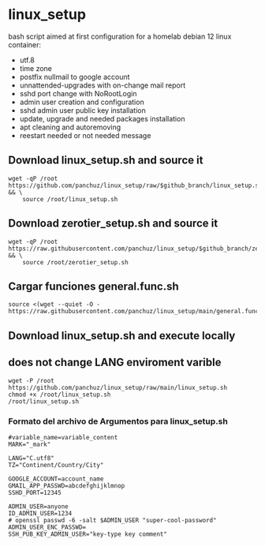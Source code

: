 # linux_setup
bash script aimed at first configuration for a homelab debian 12 linux container:
- utf.8
- time zone
- postfix nullmail to google account
- unnattended-upgrades with on-change mail report
- sshd port change with NoRootLogin
- admin user creation and configuration
- sshd admin user public key installation
- update, upgrade and needed packages installation
- apt cleaning and autoremoving
- reestart needed or not needed message


## Download linux_setup.sh and source it
```
wget -qP /root https://github.com/panchuz/linux_setup/raw/$github_branch/linux_setup.sh && \
    source /root/linux_setup.sh
```

## Download zerotier_setup.sh and source it
```
wget -qP /root https://raw.githubusercontent.com/panchuz/linux_setup/$github_branch/zerotier_setup.sh && \
	source /root/zerotier_setup.sh
```

## Cargar funciones general.func.sh
```
source <(wget --quiet -O - https://raw.githubusercontent.com/panchuz/linux_setup/main/general.func.sh)
```

## Download linux_setup.sh and execute locally
## does not change LANG enviroment varible
```
wget -P /root https://github.com/panchuz/linux_setup/raw/main/linux_setup.sh 
chmod +x /root/linux_setup.sh
/root/linux_setup.sh
```

### Formato del archivo de Argumentos para linux_setup.sh
```
#variable_name=variable_content
MARK="_mark"

LANG="C.utf8"
TZ="Continent/Country/City"

GOOGLE_ACCOUNT=account_name
GMAIL_APP_PASSWD=abcdefghijklmnop
SSHD_PORT=12345

ADMIN_USER=anyone
ID_ADMIN_USER=1234
# openssl passwd -6 -salt $ADMIN_USER "super-cool-password"
ADMIN_USER_ENC_PASSWD=
SSH_PUB_KEY_ADMIN_USER="key-type key comment"
```
